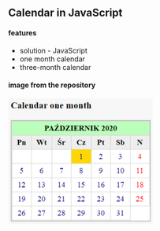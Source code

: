 ## Calendar in JavaScript

#### features
* solution - JavaScript
* one month calendar
* three-month calendar

#### image from the repository

<img src="calendar.png" alt="calendar" width="293"/>









